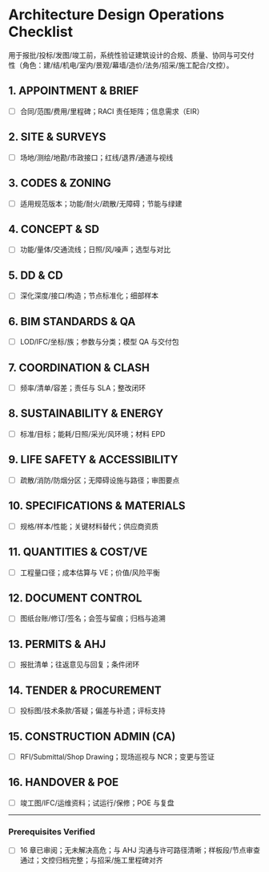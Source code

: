 <!-- Powered by BMAD™ Core -->

# Architecture Design Operations Checklist

用于报批/投标/发图/竣工前，系统性验证建筑设计的合规、质量、协同与可交付性（角色：建/结/机电/室内/景观/幕墙/造价/法务/招采/施工配合/文控）。

## 1. APPOINTMENT & BRIEF

- [ ] 合同/范围/费用/里程碑；RACI 责任矩阵；信息需求（EIR）

## 2. SITE & SURVEYS

- [ ] 场地/测绘/地勘/市政接口；红线/退界/通道与视线

## 3. CODES & ZONING

- [ ] 适用规范版本；功能/耐火/疏散/无障碍；节能与绿建

## 4. CONCEPT & SD

- [ ] 功能/量体/交通流线；日照/风/噪声；选型与对比

## 5. DD & CD

- [ ] 深化深度/接口/构造；节点标准化；细部样本

## 6. BIM STANDARDS & QA

- [ ] LOD/IFC/坐标/族；参数与分类；模型 QA 与交付包

## 7. COORDINATION & CLASH

- [ ] 频率/清单/容差；责任与 SLA；整改闭环

## 8. SUSTAINABILITY & ENERGY

- [ ] 标准/目标；能耗/日照/采光/风环境；材料 EPD

## 9. LIFE SAFETY & ACCESSIBILITY

- [ ] 疏散/消防/防烟分区；无障碍设施与路径；审图要点

## 10. SPECIFICATIONS & MATERIALS

- [ ] 规格/样本/性能；关键材料替代；供应商资质

## 11. QUANTITIES & COST/VE

- [ ] 工程量口径；成本估算与 VE；价值/风险平衡

## 12. DOCUMENT CONTROL

- [ ] 图纸台账/修订/签名；会签与留痕；归档与追溯

## 13. PERMITS & AHJ

- [ ] 报批清单；往返意见与回复；条件闭环

## 14. TENDER & PROCUREMENT

- [ ] 投标图/技术条款/答疑；偏差与补遗；评标支持

## 15. CONSTRUCTION ADMIN (CA)

- [ ] RFI/Submittal/Shop Drawing；现场巡视与 NCR；变更与签证

## 16. HANDOVER & POE

- [ ] 竣工图/IFC/运维资料；试运行/保修；POE 与复盘

---

### Prerequisites Verified

- [ ] 16 章已审阅；无未解决高危；与 AHJ 沟通与许可路径清晰；样板段/节点审查通过；文控归档完整；与招采/施工里程碑对齐
